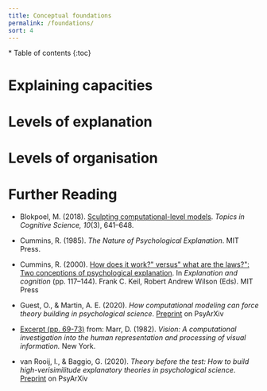 ```yaml
---
title: Conceptual foundations
permalink: /foundations/
sort: 4
---
```


<div id="toc-wrapper" markdown="1">
* Table of contents
{:toc}
</div>

# Explaining capacities

# Levels of explanation

# Levels of organisation

# Further Reading

* Blokpoel, M. (2018). [Sculpting computational-level models](https://onlinelibrary.wiley.com/doi/full/10.1111/tops.12282). *Topics in Cognitive Science, 10*(3), 641–648.

* Cummins, R. (1985). *The Nature of Psychological Explanation*. MIT Press.

* Cummins, R. (2000). [How does it work?" versus" what are the laws?": Two conceptions of psychological explanation](https://pdfs.semanticscholar.org/f5b1/b05e8313aee94ccd98e80eab3ec56dbd2c97.pdf). In *Explanation and cognition* (pp. 117–144). Frank C. Keil, Robert Andrew Wilson (Eds). MIT Press

* Guest, O., & Martin, A. E. (2020). *How computational modeling can force theory building in psychological science*. [Preprint](https://doi.org/10.31234/osf.io/rybh9) on PsyArXiv

* [Excerpt (pp. 69-73)](http://ling.umd.edu/~ellenlau/courses/ling646/Marr_1982.pdf) from: Marr, D. (1982). *Vision: A computational investigation into
the human representation and processing of visual information.*
New York.

* van Rooij, I., & Baggio, G. (2020). *Theory before the test: How to build high-verisimilitude explanatory theories
in psychological science*. [Preprint](https://psyarxiv.com/7qbpr/) on PsyArXiv
